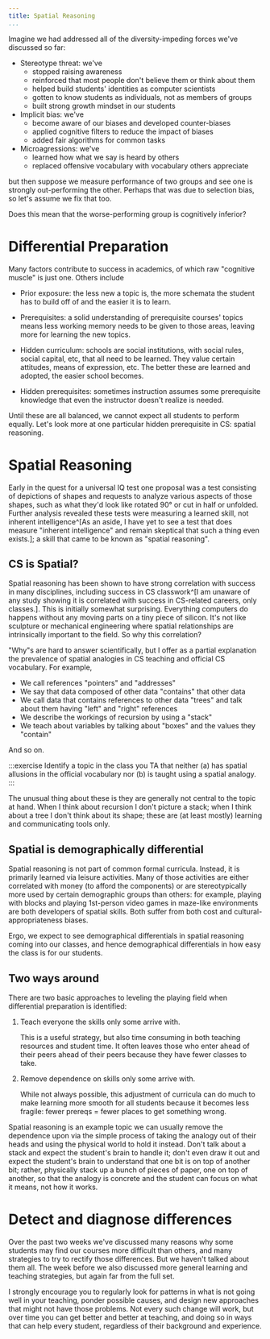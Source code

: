 ```yaml
---
title: Spatial Reasoning
...
```


Imagine we had addressed all of the diversity-impeding forces we've discussed so far:

- Stereotype threat: we've
    - stopped raising awareness
    - reinforced that most people don't believe them or think about them
    - helped build students' identities as computer scientists
    - gotten to know students as individuals, not as members of groups
    - built strong growth mindset in our students
- Implicit bias: we've
    - become aware of our biases and developed counter-biases
    - applied cognitive filters to reduce the impact of biases
    - added fair algorithms for common tasks
- Microagressions: we've
    - learned how what we say is heard by others
    - replaced offensive vocabulary with vocabulary others appreciate

but then suppose we measure performance of two groups and see one is strongly out-performing the other.
Perhaps that was due to selection bias, so let's assume we fix that too.

Does this mean that the worse-performing group is cognitively inferior?

# Differential Preparation

Many factors contribute to success in academics, of which raw "cognitive muscle" is just one.
Others include

- Prior exposure: the less new a topic is, the more schemata the student has to build off of and the easier it is to learn.

- Prerequisites: a solid understanding of prerequisite courses' topics means less working memory needs to be given to those areas, leaving more for learning the new topics.

- Hidden curriculum: schools are social institutions, with social rules, social capital, etc, that all need to be learned. They value certain attitudes, means of expression, etc. The better these are learned and adopted, the easier school becomes.

- Hidden prerequisites: sometimes instruction assumes some prerequisite knowledge that even the instructor doesn't realize is needed.

Until these are all balanced, we cannot expect all students to perform equally.
Let's look more at one particular hidden prerequisite in CS: spatial reasoning.

# Spatial Reasoning

Early in the quest for a universal IQ test
one proposal was a test consisting of depictions of shapes
and requests to analyze various aspects of those shapes,
such as what they'd look like rotated 90° or cut in half or unfolded.
Further analysis revealed these tests were measuring a learned skill, not inherent intelligence^[As an aside, I have yet to see a test that does measure "inherent intelligence" and remain skeptical that such a thing even exists.];
a skill that came to be known as "spatial reasoning".

## CS is Spatial?

Spatial reasoning has been shown to have strong correlation with success in many disciplines, including success in CS classwork^[I am unaware of any study showing it is correlated with success in CS-related careers, only classes.].
This is initially somewhat surprising.
Everything computers do happens without any moving parts on a tiny piece of silicon. It's not like sculpture or mechanical engineering where spatial relationships are intrinsically important to the field.
So why this correlation?

"Why"s are hard to answer scientifically, but I offer as a partial explanation
the prevalence of spatial analogies in CS teaching and official CS vocabulary.
For example,

- We call references "pointers" and "addresses"
- We say that data composed of other data "contains" that other data
- We call data that contains references to other data "trees" and talk about them having "left" and "right" references
- We describe the workings of recursion by using a "stack"
- We teach about variables by talking about "boxes" and the values they "contain"

And so on.

:::exercise
Identify a topic in the class you TA that neither (a) has spatial allusions in the official vocabulary nor (b) is taught using a spatial analogy.
:::

The unusual thing about these is they are generally not central to the topic at hand.
When I think about recursion I don't picture a stack; when I think about a tree I don't think about its shape; these are (at least mostly) learning and communicating tools only.

## Spatial is demographically differential

Spatial reasoning is not part of common formal curricula.
Instead, it is primarily learned via leisure activities.
Many of those activities are either correlated with money (to afford the components) or are stereotypically more used by certain demographic groups than others:
for example, playing with blocks and playing 1st-person video games in maze-like environments are both developers of spatial skills.
Both suffer from both cost and cultural-appropriateness biases.

Ergo, we expect to see demographical differentials in spatial reasoning coming into our classes,
and hence demographical differentials in how easy the class is for our students.

## Two ways around

There are two basic approaches to leveling the playing field when differential preparation is identified:

1. Teach everyone the skills only some arrive with.

    This is a useful strategy, but also time consuming in both teaching resources
    and student time. It often leaves those who enter ahead of their peers ahead of their peers because they have fewer classes to take.

2. Remove dependence on skills only some arrive with.
    
    While not always possible, this adjustment of curricula can do much to make learning more smooth for all students
    because it becomes less fragile: fewer prereqs = fewer places to get something wrong.

Spatial reasoning is an example topic we can usually remove the dependence upon
via the simple process of taking the analogy out of their heads and using the physical world to hold it instead.
Don't talk about a stack and expect the student's brain to handle it;
don't even draw it out and expect the student's brain to understand that one bit is on top of another bit; rather, physically stack up a bunch of pieces of paper, one on top of another, so that the analogy is concrete and the student can focus on what it means, not how it works.

# Detect and diagnose differences

Over the past two weeks we've discussed many reasons why some students may find our courses more difficult than others, and many strategies to try to rectify those differences.
But we haven't talked about them all.
The week before we also discussed more general learning and teaching strategies,
but again far from the full set.

I strongly encourage you to regularly look for patterns in what is not going well in your teaching,
ponder possible causes,
and design new approaches that might not have those problems.
Not every such change will work, but over time you can get better and better at teaching,
and doing so in ways that can help every student, regardless of their background and experience.
